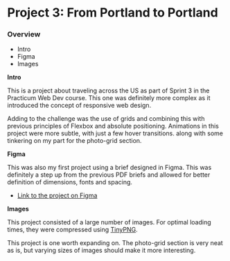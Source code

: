 # Project 3: From Portland to Portland

### Overview
* Intro
* Figma
* Images

**Intro**

This is a project about traveling across the US as part of Sprint 3 in the Practicum Web Dev course. This one was definitely more complex as it introduced the concept of responsive web design.

Adding to the challenge was the use of grids and combining this with previous principles of Flexbox and absolute positioning. Animations in this project were more subtle, with just a few hover transitions. along with some tinkering on my part for the photo-grid section.

**Figma**

This was also my first project using a brief designed in Figma. This was definitely a step up from the previous PDF briefs and allowed for better definition of dimensions, fonts and spacing.

* [Link to the project on Figma](https://www.figma.com/file/AtbNbstbxWPcMqvF061V0R/Sprint-3%3A-From-Portland-to-Portland-%7C-desktop-%2B-mobile?node-id=0%3A1)

**Images**

This project consisted of a large number of images. For optimal loading times, they were compressed using [TinyPNG](https://tinypng.com/).

This project is one worth expanding on. The photo-grid section is very neat as is, but varying sizes of images should make it more interesting.
